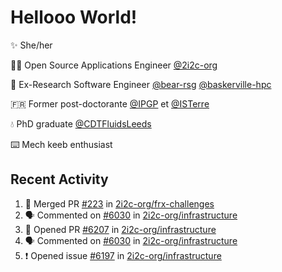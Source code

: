 # Hellooo World!

✨ She/her

👩‍💻 Open Source Applications Engineer [@2i2c-org](https://2i2c.org/)

🐻 Ex-Research Software Engineer [@bear-rsg](https://github.com/bear-rsg) [@baskerville-hpc](https://github.com/baskerville-hpc) 

🇫🇷 Former post-doctorante [@IPGP](https://github.com/IPGP) et [@ISTerre](https://www.isterre.fr/) 

💧 PhD graduate [@CDTFluidsLeeds](https://fluid-dynamics.leeds.ac.uk/) 

⌨️ Mech keeb enthusiast 

## Recent Activity 

<!--START_SECTION:activity-->
1. 🎉 Merged PR [#223](https://github.com/2i2c-org/frx-challenges/pull/223) in [2i2c-org/frx-challenges](https://github.com/2i2c-org/frx-challenges)
2. 🗣 Commented on [#6030](https://github.com/2i2c-org/infrastructure/issues/6030#issuecomment-2967679849) in [2i2c-org/infrastructure](https://github.com/2i2c-org/infrastructure)
3. 💪 Opened PR [#6207](https://github.com/2i2c-org/infrastructure/pull/6207) in [2i2c-org/infrastructure](https://github.com/2i2c-org/infrastructure)
4. 🗣 Commented on [#6030](https://github.com/2i2c-org/infrastructure/issues/6030#issuecomment-2965754446) in [2i2c-org/infrastructure](https://github.com/2i2c-org/infrastructure)
5. ❗ Opened issue [#6197](https://github.com/2i2c-org/infrastructure/issues/6197) in [2i2c-org/infrastructure](https://github.com/2i2c-org/infrastructure)
<!--END_SECTION:activity-->
